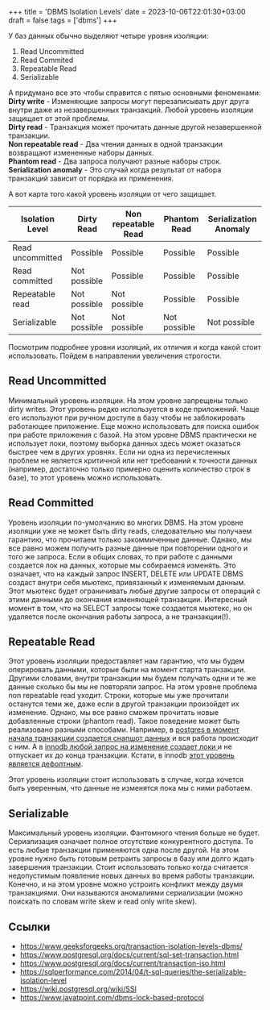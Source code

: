 +++
title = 'DBMS Isolation Levels'
date = 2023-10-06T22:01:30+03:00
draft = false
tags = ['dbms']
+++

У баз данных обычно выделяют четыре уровня изоляции:

1. Read Uncommitted
2. Read Commited
3. Repeatable Read
4. Serializable

А придумано все это чтобы справится с пятью основными феноменами:  
**Dirty write** - Изменяющие запросы могут перезаписывать друг друга внутри даже из незавершенных транзакций. Любой уровень изоляции защищает от этой проблемы.  
**Dirty read** - Транзакция может прочитать данные другой незавершенной транзакции.  
**Non repeatable read** - Два чтения данных в одной транзакции возвращают измененные наборы данных.  
**Phantom read** - Два запроса получают разные наборы строк.  
**Serialization anomaly** - Это случай когда результат от набора транзакций зависит от порядка их применения.  

А вот карта того какой уровень изоляции от чего защищает.

| Isolation Level  | Dirty Read   | Non repeatable Read | Phantom Read | Serialization Anomaly |
| ---------------- | ------------ | ------------------- | ------------ | --------------------- |
| Read uncommitted | Possible     | Possible            | Possible     | Possible              |
| Read committed   | Not possible | Possible            | Possible     | Possible              |
| Repeatable read  | Not possible | Not possible        | Possible     | Possible              |
| Serializable     | Not possible | Not possible        | Not possible | Not possible          |

Посмотрим подробнее уровни изоляций, их отличия и когда какой стоит использовать. Пойдем в направлении увеличения строгости.

## Read Uncommitted

Минимальный уровень изоляции. На этом уровне запрещены только dirty writes. 
Этот уровень редко используется в коде приложений. Чаще его используют при ручном доступе в базу чтобы не заблокировать работающее приложение. Еще можно использовать для поиска ошибок при работе приложения с базой.
На этом уровне DBMS практически не использует локи, поэтому выборка данных здесь может оказаться быстрее чем в других уровнях. Если ни одна из перечисленных проблем не является критичной или нет требований к точности данных (например, достаточно только примерно оценить количество строк в базе), то этот уровень можно использовать. 

## Read Committed

Уровень изоляции по-умолчанию во многих DBMS. 
На этом уровне изоляции уже не может быть dirty reads, следовательно мы получаем гарантию, что прочитаем только закоммиченные данные. Однако, мы все равно можем получить разные данные при повторении одного и того же запроса.
Если в общих словах, то при работе с данными создается лок на данных, которые мы собираемся изменять. Это означает, что на каждый запрос INSERT, DELETE или UPDATE DBMS создаст внутри себя мьютекс, привязанный к изменяемым данным. Этот мьютекс будет ограничивать любые другие запросы от операций с этими данными до окончания изменяющей транзакции. Интересный момент в том, что на SELECT запросы тоже создается мьютекс, но он удаляется после окончания работы запроса, а не транзакции(!).

## Repeatable Read

Этот уровень изоляции предоставляет нам гарантию, что мы будем оперировать данными, которые были на момент старта транзакции. Другими словами, внутри транзакции мы будем получать одни и те же данные сколько бы мы не повторяли запрос. На этом уровне проблема non repeatable read уходит. Строки, которые мы уже прочитали останутся теми же, даже если в другой транзакции произойдет их изменение. Однако, мы все равно сможем прочитать новые добавленные строки (phantom read).
Такое поведение может быть реализовано разными способами.
Например, в [postgres в момент начала транзакции создается снапшот данных](https://www.interdb.jp/pg/pgsql05.html) и вся работа происходит с ним.
А в [innodb любой запрос на изменение создает локи ](https://dev.mysql.com/doc/refman/8.0/en/innodb-transaction-isolation-levels.html)и не отпускает их до конца транзакции. Кстати, в innodb [этот уровень является дефолтным](https://dev.mysql.com/doc/refman/8.0/en/innodb-transaction-isolation-levels.html#:~:text=The%20default%20isolation%20level%20for,with%20the%20SET%20TRANSACTION%20statement.).

Этот уровень изоляции стоит использовать в случае, когда хочется быть уверенным, что данные не изменятся пока мы с ними работаем.

## Serializable

Максимальный уровень изоляции. Фантомного чтения больше не будет.
Сериализация означает полное отсутствие конкурентного доступа. То есть любые транзакции применяются одна после другой. На этом уровне нужно быть готовым ретраить запросы в базу или долго ждать завершения транзакции. Стоит использовать только когда считается недопустимым появление новых данных во время работы транзакции.
Конечно, и на этом уровне можно устроить конфликт между двумя транзакциями. Они называются аномалиями сериализации (можно поискать по словам write skew и read only write skew).

## Ссылки

- https://www.geeksforgeeks.org/transaction-isolation-levels-dbms/
- https://www.postgresql.org/docs/current/sql-set-transaction.html
- https://www.postgresql.org/docs/current/transaction-iso.html
- https://sqlperformance.com/2014/04/t-sql-queries/the-serializable-isolation-level
- https://wiki.postgresql.org/wiki/SSI
- https://www.javatpoint.com/dbms-lock-based-protocol
